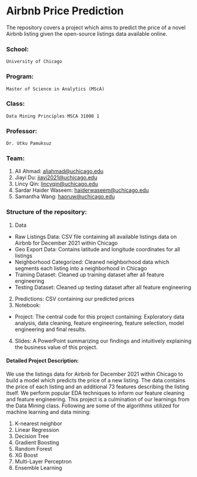 # Airbnb Price Prediction

The repository covers a project which aims to predict the price of a novel Airbnb listing given the open-source listings data available online.

### School: 
    University of Chicago
### Program: 
    Master of Science in Analytics (MScA) 
### Class: 
    Data Mining Principles MSCA 31008 1
### Professor: 
    Dr. Utku Pamuksuz

### Team: 
1.	Ali Ahmad: aliahmad@uchicago.edu
2. 	Jiayi Du: jiayi2021@uchicago.edu
3. 	Lincy Qin: lincyqin@uchicago.edu
4. 	Sardar Haider Waseem: haiderwaseem@uchicago.edu
5. 	Samantha Wang: haoruw@uchicago.edu 

### Structure of the repository: 

1.	Data 
-	Raw Listings Data: CSV file containing all available listings data on Airbnb for December 2021 within Chicago
-	Geo Export Data: Contains latitude and longitude coordinates for all listings
-	Neighborhood Categorized: Cleaned neighborhood data which segments each listing into a neighborhood in Chicago
-	Training Dataset: Cleaned up training dataset after all feature engineering 
-	Testing Dataset: Cleaned up testing dataset after all feature engineering
2.	Predictions: CSV containing our predicted prices 
3.	Notebook: 
-	Project: The central code for this project containing: Exploratory data analysis, data cleaning, feature engineering, feature selection, model engineering and final results.
4.	Slides: A PowerPoint summarizing our findings and intuitively explaining the business value of this project.

#### Detailed Project Description: 

We use the listings data for Airbnb for December 2021 within Chicago to build a model which predicts the price of a new listing. The data contains the price of each listing and an additional 73 features describing the listing itself. We perform popular EDA techniques to inform our feature cleaning and feature engineering. This project is a culmination of our learnings from the Data Mining class. Following are some of the algorithms utilized for machine learning and data mining: 

1.	K-nearest neighbor 
2.	Linear Regression 
3.	Decision Tree 
4.	Gradient Boosting 
5.	Random Forest 
6.	XG Boost 
7.	Multi-Layer Perceptron 
8.	Ensemble Learning
